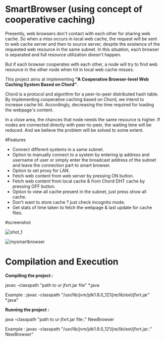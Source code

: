 # SmartBrowser (using concept of cooperative caching)

Presently, web browsers don't contact with each other for sharing web cache. So when a miss occurs in local web cache, the request will be sent to web cache server and then to source server, despite the existence of 
the requested web resource in the same subnet. In this situation, each browser is separated and full resource utilization doesn't happen.

But if each browser cooperates with each other, a node will try to find web resource in the other node when hit in local web cache misses.

This project aims at implementing **"A Cooperative Browser-level Web Caching System Based on Chord"**.

Chord is a protocol and algorithm for a peer-to-peer distributed hash table. By implementing cooperative caching based on Chord, we intend to increase cache hit. Accordingly, decreasing the time required for loading the webpage's content.

In a close area, the chances that node needs the same resource is higher. If nodes are connected directly with peer-to-peer, the waiting time will be reduced. And we believe the problem will be solved to some extent.

#Features

* Connect different systems in a same subnet.
* Option to manually connect to a system by entering ip address and username of user or simply enter the broadcast address of the subnet and leave the connection part to smart browser.
* Option to set proxy for LAN.
* Fetch web content from web server by pressing ON button.
* Fetch web content from local cache & from Chord DHT cache by pressing OFF button.
* Option to view all cache present in the subnet, just press show all cache.
* Don't want to store cache ? just check incognito mode.
* Get stats of time taken to fetch the webpage & last update for cache files.

#screenshot

![shot_1](https://user-images.githubusercontent.com/20659938/29840572-1c6960a6-8d20-11e7-83e2-097b6df6db01.png)

![mysmartbrowser](https://user-images.githubusercontent.com/20659938/29840573-1c69f958-8d20-11e7-861e-be1872e9c5c3.png)


# Compilation and Execution

**Compiling the project :**

javac -classpath "path to ur jfxrt.jar file" *.java

Example : javac -classpath "/usr/lib/jvm/jdk1.8.0_121/jre/lib/ext/jfxrt.jar" *.java"

**Running the project :**

java -classpath "path to ur jfxrt.jar file:." NewBrowser

Example : javac -classpath "/usr/lib/jvm/jdk1.8.0_121/jre/lib/ext/jfxrt.jar:." NewBrowser"
